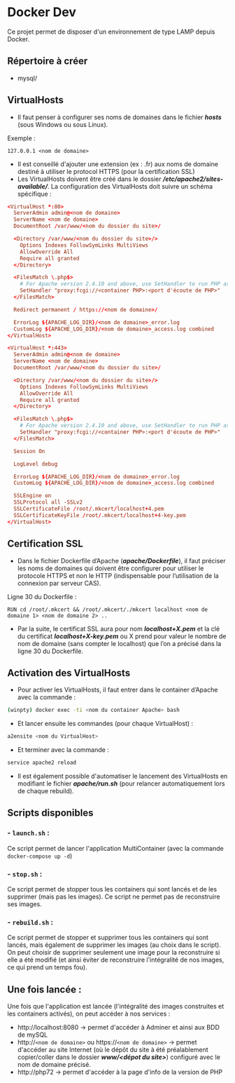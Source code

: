 # Docker Dev

Ce projet permet de disposer d'un environnement de type LAMP depuis Docker.

Répertoire à créer
------------------

* mysql/

VirtualHosts
------------------
* Il faut penser à configurer ses noms de domaines dans le fichier **_hosts_** (sous Windows ou sous Linux).

Exemple :
```
127.0.0.1 <nom de domaine>
```
* Il est conseillé d'ajouter une extension (ex : .fr) aux noms de domaine destiné à utiliser le protocol HTTPS (pour la certification SSL)
* Les VirtualHosts doivent être créé dans le dossier **_/etc/apache2/sites-available/_**. La configuration des VirtualHosts doit suivre un schéma spécifique :
```conf
<VirtualHost *:80>
  ServerAdmin admin@<nom de domaine>
  ServerName <nom de domaine>
  DocumentRoot /var/www/<nom du dossier du site>/

  <Directory /var/www/<nom du dossier du site>/>
    Options Indexes FollowSymLinks MultiViews
    AllowOverride All
    Require all granted
  </Directory>

  <FilesMatch \.php$>
    # For Apache version 2.4.10 and above, use SetHandler to run PHP as a fastCGI process server
    SetHandler "proxy:fcgi://<container PHP>:<port d'écoute de PHP>"
  </FilesMatch>

  Redirect permanent / https://<nom de domaine>/

  ErrorLog ${APACHE_LOG_DIR}/<nom de domaine>_error.log
  CustomLog ${APACHE_LOG_DIR}/<nom de domaine>_access.log combined
</VirtualHost>

<VirtualHost *:443>
  ServerAdmin admin@<nom de domaine>
  ServerName <nom de domaine>
  DocumentRoot /var/www/<nom du dossier du site>/

  <Directory /var/www/<nom du dossier du site>/>
    Options Indexes FollowSymLinks MultiViews
    AllowOverride All
    Require all granted
  </Directory>

  <FilesMatch \.php$>
    # For Apache version 2.4.10 and above, use SetHandler to run PHP as a fastCGI process server
    SetHandler "proxy:fcgi://<container PHP>:<port d'écoute de PHP>"
  </FilesMatch>

  Session On

  LogLevel debug

  ErrorLog ${APACHE_LOG_DIR}/<nom de domaine>_error.log
  CustomLog ${APACHE_LOG_DIR}/<nom de domaine>_access.log combined

  SSLEngine on
  SSLProtocol all -SSLv2
  SSLCertificateFile /root/.mkcert/localhost+4.pem
  SSLCertificateKeyFile /root/.mkcert/localhost+4-key.pem
</VirtualHost>
```

Certification SSL
------------------
* Dans le fichier Dockerfile d’Apache (**_apache/Dockerfile_**), il faut préciser les noms de domaines qui doivent être configurer pour utiliser le protocole HTTPS et non le HTTP (indispensable pour l’utilisation de la connexion par serveur CAS).

Ligne 30 du Dockerfile :
```docker
RUN cd /root/.mkcert && /root/.mkcert/./mkcert localhost <nom de domaine 1> <nom de domaine 2> ..
```
* Par la suite, le certificat SSL aura pour nom **_localhost+X.pem_** et la clé du certificat **_localhost+X-key.pem_** ou X prend pour valeur le nombre de nom de domaine (sans compter le localhost) que l’on a précisé dans la ligne 30 du Dockerfile.

Activation des VirtualHosts
------------------
* Pour activer les VirtualHosts, il faut entrer dans le container d’Apache avec la commande :

```bash
(winpty) docker exec -ti <nom du container Apache> bash
```

* Et lancer ensuite les commandes (pour chaque VirtualHost) :

```bash
a2ensite <nom du VirtualHost>
```

* Et terminer avec la commande :

```bash
service apache2 reload
```

* Il est également possible d'automatiser le lancement des VirtualHosts en modifiant le fichier **_apache/run.sh_** (pour relancer automatiquement lors de chaque rebuild).

Scripts disponibles
------------------
### - `launch.sh` :
Ce script permet de lancer l'application MultiContainer (avec la commande `docker-compose up -d`)
### - `stop.sh` :
Ce script permet de stopper tous les containers qui sont lancés et de les supprimer (mais pas les images). Ce script ne permet pas de reconstruire ses images.
### - `rebuild.sh` :
Ce script permet de stopper et supprimer tous les containers qui sont lancés, mais également de supprimer les images (au choix dans le script).
On peut choisir de supprimer seulement une image pour la reconstruire si elle a été modifié (et ainsi éviter de reconstruire l'intégralité de nos images, ce qui prend un temps fou).

Une fois lancée :
------------------
Une fois que l'application est lancée (l'intégralité des images construites et les containers activés), on peut accéder à nos services :
* http://localhost:8080 -> permet d'accéder à Adminer et ainsi aux BDD de mySQL
* http://`<nom de domaine>` ou https://`<nom de domaine>` -> permet d'accéder au site Internet (où le dépôt du site à été préalablement copier/coller dans le dossier **_www/<dépot du site>_**) configuré avec le nom de domaine précisé.
* http://php72  -> permet d'accéder à la page d'info de la version de PHP
